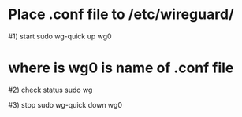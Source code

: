 # Place .conf file to /etc/wireguard/

#1) start
sudo wg-quick up wg0

# where is wg0 is name of .conf file

#2) check status
sudo wg

#3) stop
sudo wg-quick down wg0
